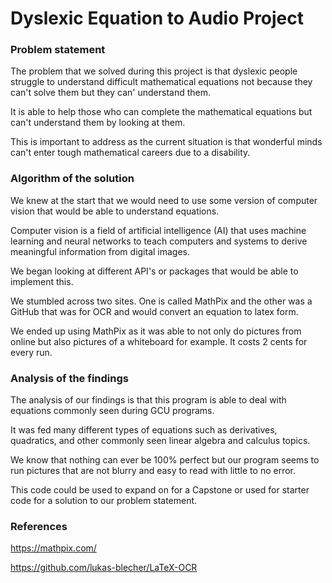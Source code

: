 # **Dyslexic Equation to Audio Project**


### **Problem statement**
The problem that we solved during this project is that dyslexic people struggle to understand difficult mathematical equations
    not because they can't solve them but they can' understand them.

It is able to help those who can complete the mathematical equations but can't understand them by looking at them.

This is important to address as the current situation is that wonderful minds can't enter tough mathematical careers due to a
    disability.

### **Algorithm of the solution**
We knew at the start that we would need to use some version of computer vision that would be able to understand equations.

Computer vision is a field of artificial intelligence (AI) that uses machine learning and neural networks to 
    teach computers and systems to derive meaningful information from digital images.

We began looking at different API's or packages that would be able to implement this.

We stumbled across two sites. One is called MathPix and the other was a GitHub that was for OCR and would convert 
    an equation to latex form.

We ended up using MathPix as it was able to not only do pictures from online but also pictures of a whiteboard for example.
    It costs 2 cents for every run.

### **Analysis of the findings**
The analysis of our findings is that this program is able to deal with equations commonly seen during GCU programs.

It was fed many different types of equations such as derivatives, quadratics, and other commonly seen linear algebra and calculus topics.

We know that nothing can ever be 100% perfect but our program seems to run pictures that are not blurry and easy to read with little 
    to no error.

This code could be used to expand on for a Capstone or used for starter code for a solution to our problem statement.

### **References**
https://mathpix.com/

https://github.com/lukas-blecher/LaTeX-OCR